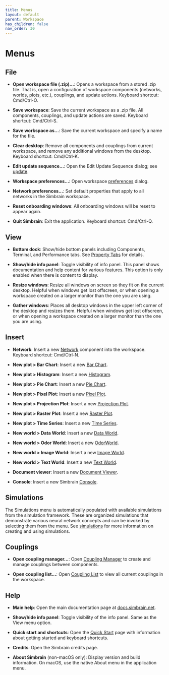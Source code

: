 ```yaml
---
title: Menus
layout: default
parent: Workspace
has_children: false
nav_order: 30
---
```


# Menus

## File

- **Open workspace file (.zip)...**: Opens a workspace from a stored .zip file. That is, open a configuration of workspace components (networks, worlds, plots, etc.), couplings, and update actions. Keyboard shortcut: Cmd/Ctrl-O.

- **Save workspace**: Save the current workspace as a .zip file. All components, couplings, and update actions are saved. Keyboard shortcut: Cmd/Ctrl-S.

- **Save workspace as...**: Save the current workspace and specify a name for the file.

- **Clear desktop**: Remove all components and couplings from current workspace, and remove any additional windows from the desktop. Keyboard shortcut: Cmd/Ctrl-K.

- **Edit update sequence...**: Open the Edit Update Sequence dialog; see [update](update).

- **Workspace preferences...**: Open workspace [preferences](preferences) dialog.

- **Network preferences...**: Set default properties that apply to all networks in the Simbrain workspace.

- **Reset onboarding windows**: All onboarding windows will be reset to appear again.

- **Quit Simbrain**: Exit the application. Keyboard shortcut: Cmd/Ctrl-Q.

## View

- **Bottom dock**: Show/hide bottom panels including Components, Terminal, and Performance tabs. See [Property Tabs](propertyTabs) for details.

- **Show/hide info panel**: Toggle visibility of info panel. This panel shows documentation and help content for various features. This option is only enabled when there is content to display.

- **Resize windows**: Resize all windows on screen so they fit on the current desktop. Helpful when windows get lost offscreen, or when opening a workspace created on a larger monitor than the one you are using.

- **Gather windows**: Places all desktop windows in the upper left corner of the desktop and resizes them. Helpful when windows get lost offscreen, or when opening a workspace created on a larger monitor than the one you are using.

## Insert

- **Network**: Insert a new [Network](../network/) component into the workspace. Keyboard shortcut: Cmd/Ctrl-N.

- **New plot > Bar Chart**: Insert a new [Bar Chart](../plots/barChart).

- **New plot > Histogram**: Insert a new [Histogram](../plots/histogram).

- **New plot > Pie Chart**: Insert a new [Pie Chart](../plots/pieChart).

- **New plot > Pixel Plot**: Insert a new [Pixel Plot](../plots/pixelPlot).

- **New plot > Projection Plot**: Insert a new [Projection Plot](../plots/projectionPlot).

- **New plot > Raster Plot**: Insert a new [Raster Plot](../plots/rasterPlot).

- **New plot > Time Series**: Insert a new [Time Series](../plots/timeSeries).

- **New world > Data World**: Insert a new [Data World](../worlds/dataworld.html).

- **New world > Odor World**: Insert a new [OdorWorld](../worlds/odorworld.html).

- **New world > Image World**: Insert a new [Image World](../worlds/imageworld.html).

- **New world > Text World**: Insert a new [Text World](../worlds/textworld.html).

- **Document viewer**: Insert a new [Document Viewer](../utilities/docviewer.html).

- **Console**: Insert a new Simbrain [Console](../utilities/terminal.html).

## Simulations

The Simulations menu is automatically populated with available simulations from the simulation framework. These are organized simulations that demonstrate various neural network concepts and can be invoked by selecting them from the menu. See [simulations](../simulations) for more information on creating and using simulations.

## Couplings

- **Open coupling manager...**: Open [Coupling Manager](couplings.html) to create and manage couplings between components.

- **Open coupling list...**: Open [Coupling List](couplings.html) to view all current couplings in the workspace.

## Help

- **Main help**: Open the main documentation page at [docs.simbrain.net](https://docs.simbrain.net/).

- **Show/hide info panel**: Toggle visibility of the info panel. Same as the View menu option.

- **Quick start and shortcuts**: Open the [Quick Start](../quickstart.html) page with information about getting started and keyboard shortcuts.

- **Credits**: Open the Simbrain credits page.

- **About Simbrain** (non-macOS only): Display version and build information. On macOS, use the native About menu in the application menu.